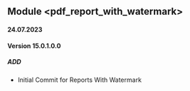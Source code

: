 ## Module <pdf_report_with_watermark>
#### 24.07.2023
#### Version 15.0.1.0.0
##### ADD
- Initial Commit for Reports With Watermark
